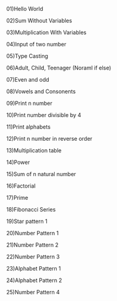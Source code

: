 01)Hello World

02)Sum Without Variables

03)Multiplication With Variables

04)Input of two number

05)Type Casting

06)Adult, Child, Teenager (Noraml if else)

07)Even and odd

08)Vowels and Consonents

09)Print n number

10)Print number divisible by 4

11)Print alphabets

12)Print n number in reverse order

13)Multiplication table

14)Power

15)Sum of n natural number

16)Factorial

17)Prime

18)Fibonacci Series

19)Star pattern 1

20)Number Pattern 1

21)Number Pattern 2

22)Number Pattern 3

23)Alphabet Pattern 1

24)Alphabet Pattern 2

25)Number Pattern 4